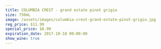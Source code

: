 ```yaml
---
title: COLUMBIA CREST - grand estate pinot grigio
size: 750mL
image: /assets/images/columbia-crest-grand-estate-pinot-grigio.jpg
reg_price: $11.99
special_price: $8.99
expiration_date: 2017-10-18 00:00:00
show_wine: true
---
```



